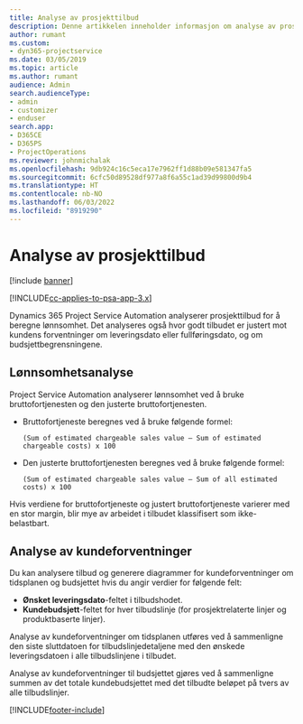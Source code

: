```yaml
---
title: Analyse av prosjekttilbud
description: Denne artikkelen inneholder informasjon om analyse av prosjekttilbud.
author: rumant
ms.custom:
- dyn365-projectservice
ms.date: 03/05/2019
ms.topic: article
ms.author: rumant
audience: Admin
search.audienceType:
- admin
- customizer
- enduser
search.app:
- D365CE
- D365PS
- ProjectOperations
ms.reviewer: johnmichalak
ms.openlocfilehash: 9db924c16c5eca17e7962ff1d88b09e581347fa5
ms.sourcegitcommit: 6cfc50d89528df977a8f6a55c1ad39d99800d9b4
ms.translationtype: HT
ms.contentlocale: nb-NO
ms.lasthandoff: 06/03/2022
ms.locfileid: "8919290"
---
```

# <a name="analysis-of-project-quotes"></a>Analyse av prosjekttilbud

[!include [banner](../includes/psa-now-project-operations.md)]

[!INCLUDE[cc-applies-to-psa-app-3.x](../includes/cc-applies-to-psa-app-3x.md)]

Dynamics 365 Project Service Automation analyserer prosjekttilbud for å beregne lønnsomhet. Det analyseres også hvor godt tilbudet er justert mot kundens forventninger om leveringsdato eller fullføringsdato, og om budsjettbegrensningene.

## <a name="profitability-analysis"></a>Lønnsomhetsanalyse

Project Service Automation analyserer lønnsomhet ved å bruke bruttofortjenesten og den justerte bruttofortjenesten.

- Bruttofortjeneste beregnes ved å bruke følgende formel:

  `
    (Sum of estimated chargeable sales value – Sum of estimated chargeable costs) x 100
  `
- Den justerte bruttofortjenesten beregnes ved å bruke følgende formel:

  `
    (Sum of estimated chargeable sales value – Sum of all estimated costs) x 100
  `

Hvis verdiene for bruttofortjeneste og justert bruttofortjeneste varierer med en stor margin, blir mye av arbeidet i tilbudet klassifisert som ikke-belastbart.

## <a name="analysis-of-customer-expectations"></a>Analyse av kundeforventninger

Du kan analysere tilbud og generere diagrammer for kundeforventninger om tidsplanen og budsjettet hvis du angir verdier for følgende felt:

- **Ønsket leveringsdato**-feltet i tilbudshodet.
- **Kundebudsjett**-feltet for hver tilbudslinje (for prosjektrelaterte linjer og produktbaserte linjer).

Analyse av kundeforventninger om tidsplanen utføres ved å sammenligne den siste sluttdatoen for tilbudslinjedetaljene med den ønskede leveringsdatoen i alle tilbudslinjene i tilbudet.

Analyse av kundeforventninger til budsjettet gjøres ved å sammenligne summen av det totale kundebudsjettet med det tilbudte beløpet på tvers av alle tilbudslinjer.


[!INCLUDE[footer-include](../includes/footer-banner.md)]
